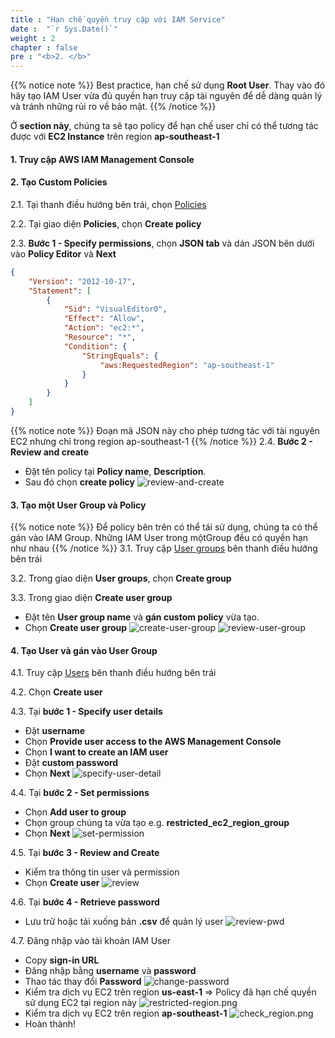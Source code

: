 ```yaml
---
title : "Hạn chế quyền truy cập với IAM Service"
date :  "`r Sys.Date()`" 
weight : 2 
chapter : false
pre : "<b>2. </b>"
---
```



{{% notice note %}}
Best practice, hạn chế sử dụng **Root User**.
Thay vào đó hãy tạo IAM User vừa đủ quyền hạn truy cập tài nguyên để dễ dàng quản lý và tránh những rủi ro về bảo mật.
{{% /notice %}}

Ở **section này**,
chúng ta sẽ tạo policy để hạn chế user chỉ có thể tương tác được với **EC2 Instance** trên region **ap-southeast-1**

#### 1. Truy cập AWS IAM Management Console
#### 2. Tạo Custom Policies
2.1. Tại thanh điều hướng bên trái, chọn [Policies](https://us-east-1.console.aws.amazon.com/iam/home?region=ap-southeast-1#/policies)

2.2. Tại giao diện **Policies**, chọn **Create policy**

2.3. **Bước 1 - Specify permissions**, chọn **JSON tab** và dán JSON bên dưới vào **Policy Editor** và **Next**
```json
{
    "Version": "2012-10-17",
    "Statement": [
        {
            "Sid": "VisualEditor0",
            "Effect": "Allow",
            "Action": "ec2:*",
            "Resource": "*",
            "Condition": {
                "StringEquals": {
                    "aws:RequestedRegion": "ap-southeast-1"
                }
            }
        }
    ]
}
```
{{% notice note %}}
Đoạn mã JSON này cho phép tương tác với tài nguyên EC2 nhưng chỉ trong region ap-southeast-1
{{% /notice %}}
2.4. **Bước 2 - Review and create**
- Đặt tên policy tại **Policy name**, **Description**.
- Sau đó chọn **create policy**
![review-and-create](/images/2-restrict-access/restricted-policy-1.png)


#### 3. Tạo một User Group và Policy
{{% notice note %}}
Để policy bên trên có thể tái sử dụng, chúng ta có thể gán vào IAM Group. Những IAM User trong mộtGroup đều có quyền hạn như nhau 
{{% /notice %}}
3.1. Truy cập [User groups](https://us-east-1.console.aws.amazon.com/iam/home?region=ap-southeast-1#/groups) bên thanh điều hướng bên trái

3.2. Trong giao diện **User groups**, chọn **Create group**

3.3. Trong giao diện **Create user group**
- Đặt tên **User group name** và **gán custom policy** vừa tạo.
- Chọn **Create user group**
![create-user-group](/images/2-restrict-access/create-user-group.png)
![review-user-group](/images/2-restrict-access/review-user-group.png)

#### 4. Tạo User và gán vào User Group
4.1. Truy cập [Users](https://us-east-1.console.aws.amazon.com/iam/home?region=ap-southeast-1#/users) bên thanh điều hướng bên trái

4.2. Chọn **Create user**

4.3. Tại **bước 1 - Specify user details**
- Đặt **username**
- Chọn **Provide user access to the AWS Management Console**
- Chọn **I want to create an IAM user**
- Đặt **custom password**
- Chọn **Next**
![specify-user-detail](/images/2-restrict-access/specify-user-detail.png)

4.4. Tại **bước 2 - Set permissions**
- Chọn **Add user to group**
- Chọn group chúng ta vừa tạo e.g. **restricted_ec2_region_group**
- Chọn **Next**
![set-permission](/images/2-restrict-access/set-permission.png)

4.5. Tại **bước 3 - Review and Create**
- Kiểm tra thông tin user và permission
- Chọn **Create user**
![review](/images/2-restrict-access/review.png)

4.6. Tại **bước 4 - Retrieve password**
- Lưu trữ hoặc tải xuống bản **.csv** để quản lý user
![review-pwd](/images/2-restrict-access/review-pwd.png)

4.7. Đăng nhập vào tài khoản IAM User
- Copy **sign-in URL**
- Đăng nhập bằng **username** và **password**
- Thao tác thay đổi **Password**
![change-password](/images/2-restrict-access/change-password.png)
- Kiểm tra dịch vụ EC2 trên region **us-east-1** => Policy đã hạn chế quyền sử dụng EC2 tại region này
![restricted-region.png](/images/2-restrict-access/restricted-region.png)
- Kiểm tra dịch vụ EC2 trên region **ap-southeast-1**
![check_region.png](/images/2-restrict-access/check_region.png)
- Hoàn thành!
